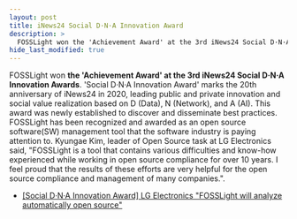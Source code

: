 ```yaml
---
layout: post
title: iNews24 Social D·N·A Innovation Award
description: >
  FOSSLight won the 'Achievement Award' at the 3rd iNews24 Social D·N·A Innovation Awards.
hide_last_modified: true
---
```


FOSSLight won **the 'Achievement Award' at the 3rd iNews24 Social D·N·A Innovation Awards**. 'Social D·N·A Innovation Award' marks the 20th anniversary of iNews24 in 2020, leading public and private innovation and social value realization based on D (Data), N (Network), and A (AI). This award was newly established to discover and disseminate best practices. FOSSLight has been recognized and awarded as an open source software(SW) management tool that the software industry is paying attention to. 
Kyungae Kim, leader of Open Source task at LG Electronics said, "FOSSLight is a tool that contains various difficulties and know-how experienced while working in open source compliance for over 10 years. I feel proud that the results of these efforts are very helpful for the open source compliance and management of many companies.".

 - [[Social D·N·A Innovation Award] LG Electronics "FOSSLight will analyze automatically open source"](https://www.inews24.com/view/1537342)
